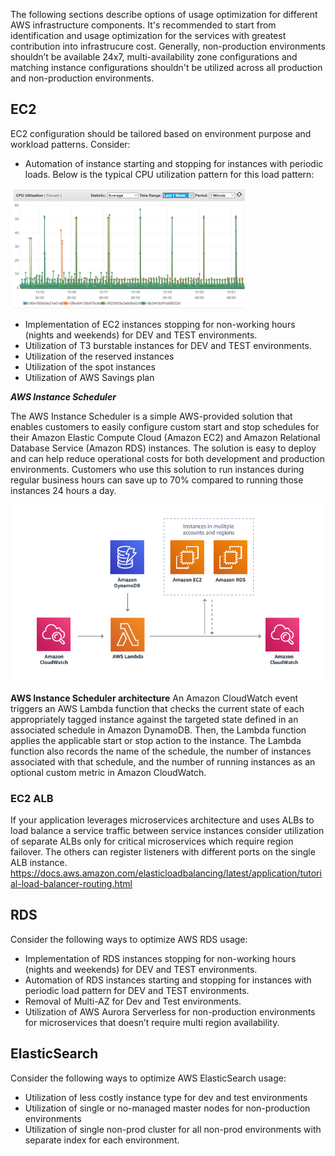 The following sections describe options of usage optimization for different AWS infrastructure components. It's recommended to start from identification and usage optimization for the services with greatest contribution into infrastrucure cost.
Generally, non-production environments shouldn’t be available 24x7, multi-availability zone configurations and matching instance configurations shouldn't be utilized across all production and non-production environments.  

## EC2 ##
EC2 configuration should be tailored based on environment purpose and workload patterns. 
Consider:
- Automation of instance starting and stopping for instances with periodic loads. 
Below is the typical CPU utilization pattern for this load pattern:

![Image of AWS EC2 monitoring](../../img/load_pattern.png)

- Implementation of EC2 instances stopping for non-working hours (nights and weekends) for DEV and TEST environments.
- Utilization of T3 burstable instances for DEV and TEST environments.
- Utilization of the reserved instances
- Utilization of the spot instances
- Utilization of AWS Savings plan


***AWS Instance Scheduler***

The AWS Instance Scheduler is a simple AWS-provided solution that enables customers to easily configure custom start and stop schedules for their Amazon Elastic Compute Cloud (Amazon EC2) and Amazon Relational Database Service (Amazon RDS) instances. The solution is easy to deploy and can help reduce operational costs for both development and production environments. Customers who use this solution to run instances during regular business hours can save up to 70% compared to running those instances 24 hours a day. 

![Image of AWS Instance Scheduler](../../img/scheduler.png)

**AWS Instance Scheduler architecture** 
An Amazon CloudWatch event triggers an AWS Lambda function that checks the current state of each appropriately tagged instance against the targeted state defined in an associated schedule in Amazon DynamoDB. Then, the Lambda function applies the applicable start or stop action to the instance. 
The Lambda function also records the name of the schedule, the number of instances associated with that schedule, and the number of running instances as an optional custom metric in Amazon CloudWatch. 



### EC2 ALB ###
If your application leverages microservices architecture and uses ALBs to load balance a service traffic between service instances consider utilization of separate ALBs only for critical microservices which require region failover. The others can register listeners with different ports on the single ALB instance.
https://docs.aws.amazon.com/elasticloadbalancing/latest/application/tutorial-load-balancer-routing.html 

## RDS ##
Consider the following ways to optimize AWS RDS usage:
-	Implementation of RDS instances stopping for non-working hours (nights and weekends) for DEV and TEST environments.
-	Automation of RDS instances starting and stopping for instances with periodic load pattern for DEV and TEST environments.
-	Removal of Multi-AZ for Dev and Test environments.
-	Utilization of AWS Aurora Serverless for non-production environments for microservices that doesn’t require multi region availability.

## ElasticSearch ##
Consider the following ways to optimize AWS ElasticSearch usage:
- Utilization of less costly instance type for dev and test environments
- Utilization of single or no-managed master nodes for non-production environments 
- Utilization of single non-prod cluster for all non-prod environments with separate index for each environment.


